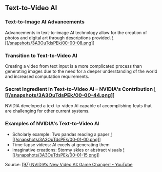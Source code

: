 ## Text-to-Video AI
### Text-to-Image AI Advancements

Advancements in text-to-image AI technology allow for the creation of photos and digital art through descriptions provided. [![[/snapshots/3A3OuTdsPEk/00-00-08.png]]](<https://youtu.be/3A3OuTdsPEk?t=4s>)

### Transition to Text-to-Video AI

Creating a video from text input is a more complicated process than generating images due to the need for a deeper understanding of the world and increased computation requirements. 

### Secret Ingredient in Text-to-Video AI – NVIDIA's Contribution [![[/snapshots/3A3OuTdsPEk/00-00-44.png]]](<https://youtu.be/3A3OuTdsPEk?t=40s>)

NVIDIA developed a text-to-video AI capable of accomplishing feats that are challenging for other current systems. 

### Examples of NVIDIA's Text-to-Video AI 

- Scholarly example: Two pandas reading a paper [![[/snapshots/3A3OuTdsPEk/00-01-00.png]]](<https://youtu.be/3A3OuTdsPEk?t=56s>)
- Time-lapse videos: AI excels at generating them 
- Imaginative creations: Stormy skies or abstract visuals [![[/snapshots/3A3OuTdsPEk/00-01-15.png]]](<https://youtu.be/3A3OuTdsPEk?t=72s>)

Source: [(97) NVIDIA’s New Video AI: Game Changer! - YouTube](https://www.youtube.com/watch?v=3A3OuTdsPEk)
